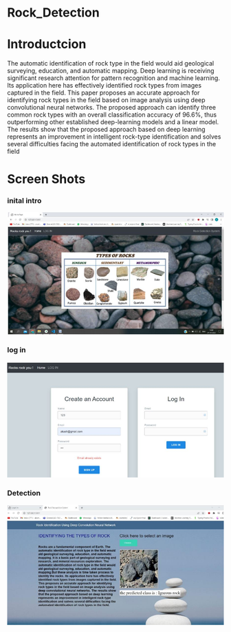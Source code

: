 # Rock_Detection
<h1> Introductcion</h1>
The automatic identification of rock type in the field would aid geological surveying, education, and 
automatic mapping. Deep learning is receiving significant research attention for pattern recognition 
and machine learning. Its application here has effectively identified rock types from images captured 
in the field. This paper proposes an accurate approach for identifying rock types in the field based on 
image analysis using deep convolutional neural networks. The proposed approach can identify three 
common rock types with an overall classification accuracy of 96.6%, thus outperforming other 
established deep-learning models and a linear model. The results show that the proposed approach 
based on deep learning represents an improvement in intelligent rock-type identification and solves 
several difficulties facing the automated identification of rock types in the field


<h1> Screen Shots</h1>
<h3> inital intro </h3>
<img src="/inter.JPG" alt = "interface">

<h3> log in </h3>
<img src="/login.JPG" alt= "login" >

<h3> Detection </h3>
<img src="/main.JPG" alt = "main" >
